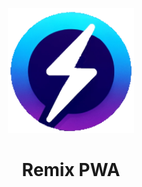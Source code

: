 <p align="center">
<img src="./images/RemixPWA-400-Trans.png" height="200">
</p>

<h1 align="center">
Remix PWA
</h1>
